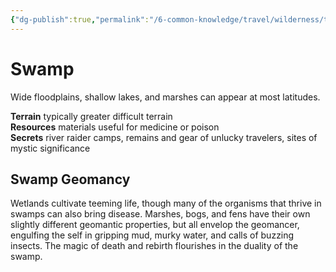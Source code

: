 ```yaml
---
{"dg-publish":true,"permalink":"/6-common-knowledge/travel/wilderness/terrain-types/swamp/"}
---
```


# Swamp

Wide floodplains, shallow lakes, and marshes can appear at most latitudes.

**Terrain** typically greater difficult terrain  
**Resources** materials useful for medicine or poison  
**Secrets** river raider camps, remains and gear of unlucky travelers, sites of mystic significance

## Swamp Geomancy 

Wetlands cultivate teeming life, though many of the organisms that thrive in swamps can also bring disease. Marshes, bogs, and fens have their own slightly different geomantic properties, but all envelop the geomancer, engulfing the self in gripping mud, murky water, and calls of buzzing insects. The magic of death and rebirth flourishes in the duality of the swamp.